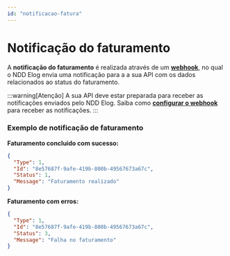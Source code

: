```yaml
---
id: "notificacao-fatura"
---
```


# Notificação do faturamento

A **notificação do faturamento** é realizada através de um [**webhook**](./2-notificacoes.md), no qual o NDD Elog envia uma notificação para a a sua API com os dados relacionados ao status do faturamento.

:::warning[Atenção]
A sua API deve estar preparada para receber as notificações enviados pelo NDD Elog. Saiba como [**configurar o webhook**](./2-notificacoes.md) para receber as notificações.
:::

### Exemplo de notificação de faturamento

**Faturamento concluído com sucesso:**
```json
{
  "Type": 1,
  "Id": "8e57687f-9afe-419b-800b-49567673a67c",
  "Status": 1,
  "Message": "Faturamento realizado"
}
```

**Faturamento com erros:**
```json
{
  "Type": 1,
  "Id": "8e57687f-9afe-419b-800b-49567673a67c",
  "Status": 3,
  "Message": "Falha no faturamento"
}
```